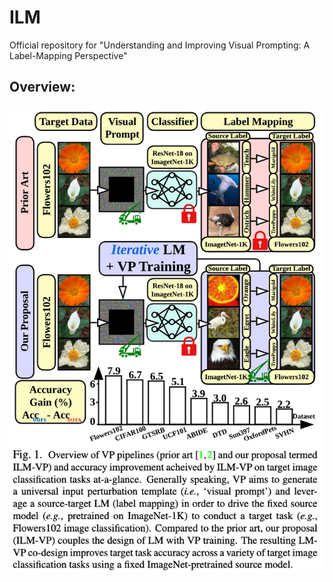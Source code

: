 # ILM

Official repository for "Understanding and Improving Visual Prompting: A Label-Mapping Perspective"

## Overview:
![Overview](image.png)